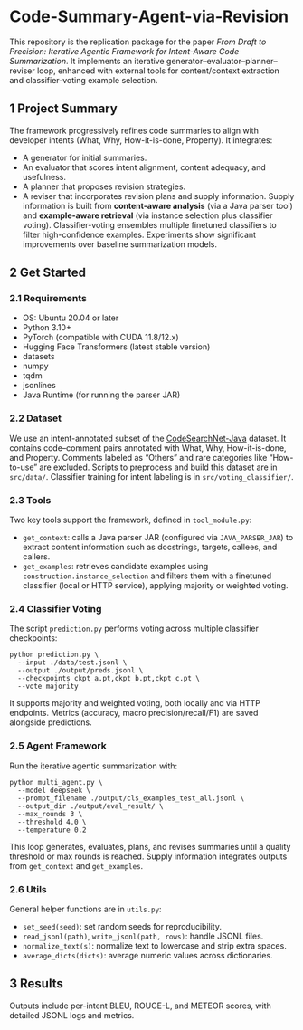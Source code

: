 # Code-Summary-Agent-via-Revision
This repository is the replication package for the paper *From Draft to Precision: Iterative Agentic Framework for Intent-Aware Code Summarization*. It implements an iterative generator–evaluator–planner–reviser loop, enhanced with external tools for content/context extraction and classifier-voting example selection.

## 1 Project Summary
The framework progressively refines code summaries to align with developer intents (What, Why, How-it-is-done, Property). It integrates:
- A generator for initial summaries.
- An evaluator that scores intent alignment, content adequacy, and usefulness.
- A planner that proposes revision strategies.
- A reviser that incorporates revision plans and supply information.
Supply information is built from **content-aware analysis** (via a Java parser tool) and **example-aware retrieval** (via instance selection plus classifier voting). Classifier-voting ensembles multiple finetuned classifiers to filter high-confidence examples. Experiments show significant improvements over baseline summarization models.

## 2 Get Started
### 2.1 Requirements
* OS: Ubuntu 20.04 or later
* Python 3.10+
* PyTorch (compatible with CUDA 11.8/12.x)
* Hugging Face Transformers (latest stable version)
* datasets
* numpy
* tqdm
* jsonlines
* Java Runtime (for running the parser JAR)

### 2.2 Dataset
We use an intent-annotated subset of the [CodeSearchNet-Java](https://github.com/microsoft/CodeXGLUE) dataset. It contains code–comment pairs annotated with What, Why, How-it-is-done, and Property. Comments labeled as “Others” and rare categories like “How-to-use” are excluded. Scripts to preprocess and build this dataset are in `src/data/`. Classifier training for intent labeling is in `src/voting_classifier/`.

### 2.3 Tools
Two key tools support the framework, defined in `tool_module.py`:
- `get_context`: calls a Java parser JAR (configured via `JAVA_PARSER_JAR`) to extract content information such as docstrings, targets, callees, and callers.
- `get_examples`: retrieves candidate examples using `construction.instance_selection` and filters them with a finetuned classifier (local or HTTP service), applying majority or weighted voting.

### 2.4 Classifier Voting
The script `prediction.py` performs voting across multiple classifier checkpoints:
```
python prediction.py \
  --input ./data/test.jsonl \
  --output ./output/preds.jsonl \
  --checkpoints ckpt_a.pt,ckpt_b.pt,ckpt_c.pt \
  --vote majority
```
It supports majority and weighted voting, both locally and via HTTP endpoints. Metrics (accuracy, macro precision/recall/F1) are saved alongside predictions.

### 2.5 Agent Framework
Run the iterative agentic summarization with:
```
python multi_agent.py \
  --model deepseek \
  --prompt_filename ./output/cls_examples_test_all.jsonl \
  --output_dir ./output/eval_result/ \
  --max_rounds 3 \
  --threshold 4.0 \
  --temperature 0.2
```
This loop generates, evaluates, plans, and revises summaries until a quality threshold or max rounds is reached. Supply information integrates outputs from `get_context` and `get_examples`.

### 2.6 Utils
General helper functions are in `utils.py`:
- `set_seed(seed)`: set random seeds for reproducibility.
- `read_jsonl(path)`, `write_jsonl(path, rows)`: handle JSONL files.
- `normalize_text(s)`: normalize text to lowercase and strip extra spaces.
- `average_dicts(dicts)`: average numeric values across dictionaries.

## 3 Results
Outputs include per-intent BLEU, ROUGE-L, and METEOR scores, with detailed JSONL logs and metrics.